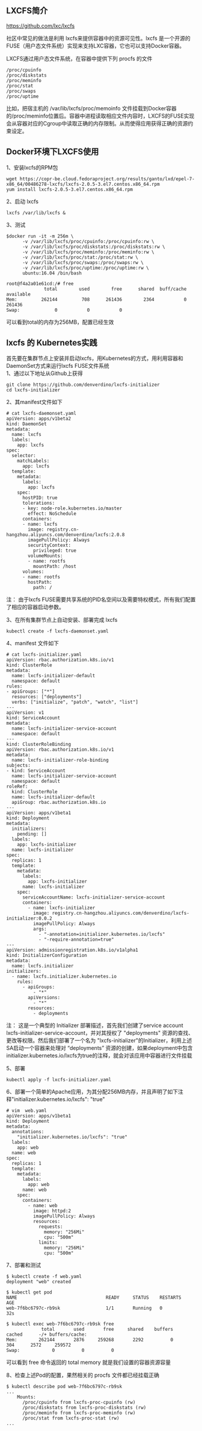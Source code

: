 LXCFS简介  
---
https://github.com/lxc/lxcfs  

社区中常见的做法是利用 lxcfs来提供容器中的资源可见性。lxcfs 是一个开源的FUSE（用户态文件系统）实现来支持LXC容器，它也可以支持Docker容器。  

LXCFS通过用户态文件系统，在容器中提供下列 procfs 的文件  
```
/proc/cpuinfo
/proc/diskstats
/proc/meminfo
/proc/stat
/proc/swaps
/proc/uptime
```  
比如，把宿主机的 /var/lib/lxcfs/proc/memoinfo 文件挂载到Docker容器的/proc/meminfo位置后。容器中进程读取相应文件内容时，LXCFS的FUSE实现会从容器对应的Cgroup中读取正确的内存限制。从而使得应用获得正确的资源约束设定。  

Docker环境下LXCFS使用
---
1、安装lxcfs的RPM包
```
wget https://copr-be.cloud.fedoraproject.org/results/ganto/lxd/epel-7-x86_64/00486278-lxcfs/lxcfs-2.0.5-3.el7.centos.x86_64.rpm
yum install lxcfs-2.0.5-3.el7.centos.x86_64.rpm
```  

2、启动 lxcfs  
```
lxcfs /var/lib/lxcfs &  
```  

3、测试  
```
$docker run -it -m 256m \
      -v /var/lib/lxcfs/proc/cpuinfo:/proc/cpuinfo:rw \
      -v /var/lib/lxcfs/proc/diskstats:/proc/diskstats:rw \
      -v /var/lib/lxcfs/proc/meminfo:/proc/meminfo:rw \
      -v /var/lib/lxcfs/proc/stat:/proc/stat:rw \
      -v /var/lib/lxcfs/proc/swaps:/proc/swaps:rw \
      -v /var/lib/lxcfs/proc/uptime:/proc/uptime:rw \
      ubuntu:16.04 /bin/bash

root@f4a2a01e61cd:/# free
              total        used        free      shared  buff/cache   available
Mem:         262144         708      261436        2364           0      261436
Swap:             0           0           0
```  
可以看到total的内存为256MB，配置已经生效  


lxcfs 的 Kubernetes实践  
---

首先要在集群节点上安装并启动lxcfs，用Kubernetes的方式，用利用容器和DaemonSet方式来运行lxcfs FUSE文件系统  
1、通过以下地址从Github上获得  
```
git clone https://github.com/denverdino/lxcfs-initializer
cd lxcfs-initializer
```  

2、其manifest文件如下  
```
# cat lxcfs-daemonset.yaml
apiVersion: apps/v1beta2
kind: DaemonSet
metadata:
  name: lxcfs
  labels:
    app: lxcfs
spec:
  selector:
    matchLabels:
      app: lxcfs
  template:
    metadata:
      labels:
        app: lxcfs
    spec:
      hostPID: true
      tolerations:
      - key: node-role.kubernetes.io/master
        effect: NoSchedule
      containers:
      - name: lxcfs
        image: registry.cn-hangzhou.aliyuncs.com/denverdino/lxcfs:2.0.8
        imagePullPolicy: Always
        securityContext:
          privileged: true
        volumeMounts:
        - name: rootfs
          mountPath: /host
      volumes:
      - name: rootfs
        hostPath:
          path: /
```  
注： 由于lxcfs FUSE需要共享系统的PID名空间以及需要特权模式，所有我们配置了相应的容器启动参数。

3、在所有集群节点上自动安装、部署完成 lxcfs  
```
kubectl create -f lxcfs-daemonset.yaml
```  

4、manifest 文件如下  
```
# cat lxcfs-initializer.yaml
apiVersion: rbac.authorization.k8s.io/v1
kind: ClusterRole
metadata:
  name: lxcfs-initializer-default
  namespace: default
rules:
- apiGroups: ["*"]
  resources: ["deployments"]
  verbs: ["initialize", "patch", "watch", "list"]
---
apiVersion: v1
kind: ServiceAccount
metadata:
  name: lxcfs-initializer-service-account
  namespace: default
---
kind: ClusterRoleBinding
apiVersion: rbac.authorization.k8s.io/v1
metadata:
  name: lxcfs-initializer-role-binding
subjects:
- kind: ServiceAccount
  name: lxcfs-initializer-service-account
  namespace: default
roleRef:
  kind: ClusterRole
  name: lxcfs-initializer-default
  apiGroup: rbac.authorization.k8s.io
---
apiVersion: apps/v1beta1
kind: Deployment
metadata:
  initializers:
    pending: []
  labels:
    app: lxcfs-initializer
  name: lxcfs-initializer
spec:
  replicas: 1
  template:
    metadata:
      labels:
        app: lxcfs-initializer
      name: lxcfs-initializer
    spec:
      serviceAccountName: lxcfs-initializer-service-account
      containers:
        - name: lxcfs-initializer
          image: registry.cn-hangzhou.aliyuncs.com/denverdino/lxcfs-initializer:0.0.2
          imagePullPolicy: Always
          args:
            - "-annotation=initializer.kubernetes.io/lxcfs"
            - "-require-annotation=true"
---
apiVersion: admissionregistration.k8s.io/v1alpha1
kind: InitializerConfiguration
metadata:
  name: lxcfs.initializer
initializers:
  - name: lxcfs.initializer.kubernetes.io
    rules:
      - apiGroups:
          - "*"
        apiVersions:
          - "*"
        resources:
          - deployments
```  
注： 这是一个典型的 Initializer 部署描述，首先我们创建了service account lxcfs-initializer-service-account，并对其授权了 "deployments" 资源的查找、更改等权限。然后我们部署了一个名为 "lxcfs-initializer"的Initializer，利用上述SA启动一个容器来处理对 “deployments” 资源的创建，如果deployment中包含 initializer.kubernetes.io/lxcfs为true的注释，就会对该应用中容器进行文件挂载

5、部署  
```
kubectl apply -f lxcfs-initializer.yaml
```  

6、部署一个简单的Apache应用，为其分配256MB内存，并且声明了如下注释"initializer.kubernetes.io/lxcfs": "true"
```
# vim  web.yaml
apiVersion: apps/v1beta1
kind: Deployment
metadata:
  annotations:
    "initializer.kubernetes.io/lxcfs": "true"
  labels:
    app: web
  name: web
spec:
  replicas: 1
  template:
    metadata:
      labels:
        app: web
      name: web
    spec:
      containers:
        - name: web
          image: httpd:2
          imagePullPolicy: Always
          resources:
            requests:
              memory: "256Mi"
              cpu: "500m"
            limits:
              memory: "256Mi"
              cpu: "500m"
```  

7、部署和测试  
```
$ kubectl create -f web.yaml 
deployment "web" created

$ kubectl get pod
NAME                                 READY     STATUS    RESTARTS   AGE
web-7f6bc6797c-rb9sk                 1/1       Running   0          32s

$ kubectl exec web-7f6bc6797c-rb9sk free
             total       used       free     shared    buffers     cached      -/+ buffers/cache: 
Mem:        262144       2876     259268       2292          0        304      2572     259572
Swap:            0          0          0
```  
可以看到 free 命令返回的 total memory 就是我们设置的容器资源容量  

8、检查上述Pod的配置，果然相关的 procfs 文件都已经挂载正确  
```
$ kubectl describe pod web-7f6bc6797c-rb9sk
...
    Mounts:
      /proc/cpuinfo from lxcfs-proc-cpuinfo (rw)
      /proc/diskstats from lxcfs-proc-diskstats (rw)
      /proc/meminfo from lxcfs-proc-meminfo (rw)
      /proc/stat from lxcfs-proc-stat (rw)
...
```  















